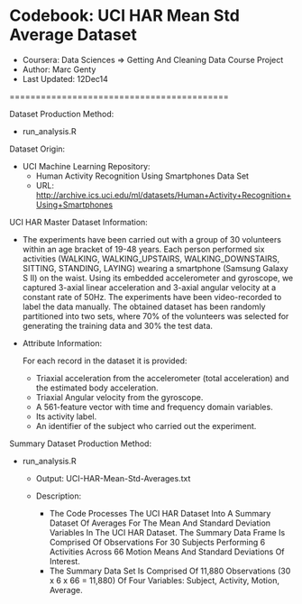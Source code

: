 Codebook: UCI HAR Mean Std Average Dataset
==========================================

- Coursera:     Data Sciences => Getting And Cleaning Data Course Project
- Author:       Marc Genty
- Last Updated: 12Dec14

==========================================

Dataset Production Method: 

- run_analysis.R

Dataset Origin:

- UCI Machine Learning Repository:
  - Human Activity Recognition Using Smartphones Data Set
  - URL: http://archive.ics.uci.edu/ml/datasets/Human+Activity+Recognition+Using+Smartphones 

UCI HAR Master Dataset Information:

- The experiments have been carried out with a group of 30 volunteers 
  within an age bracket of 19-48 years. Each person performed six 
  activities (WALKING, WALKING_UPSTAIRS, WALKING_DOWNSTAIRS, SITTING, 
  STANDING, LAYING) wearing a smartphone (Samsung Galaxy S II) on the 
  waist. Using its embedded accelerometer and gyroscope, we captured 
  3-axial linear acceleration and 3-axial angular velocity at a constant 
  rate of 50Hz. The experiments have been video-recorded to label the data 
  manually. The obtained dataset has been randomly partitioned into two sets, 
  where 70% of the volunteers was selected for generating the training data 
  and 30% the test data. 

- Attribute Information:

  For each record in the dataset it is provided: 
  - Triaxial acceleration from the accelerometer (total acceleration) 
    and the estimated body acceleration. 
  - Triaxial Angular velocity from the gyroscope. 
  - A 561-feature vector with time and frequency domain variables. 
  - Its activity label. 
  - An identifier of the subject who carried out the experiment.

Summary Dataset Production Method: 

- run_analysis.R

  - Output: UCI-HAR-Mean-Std-Averages.txt

  - Description:  

    - The Code Processes The UCI HAR Dataset Into A Summary
      Dataset Of Averages For The Mean And Standard Deviation 
      Variables In The UCI HAR Dataset. The Summary Data Frame 
      Is Comprised Of Observations For 30 Subjects Performing 
      6 Activities Across 66 Motion Means And Standard Deviations 
      Of Interest.
    - The Summary Data Set Is Comprised Of 11,880 Observations
      (30 x 6 x 66 = 11,880) Of Four Variables:
      Subject, Activity, Motion, Average.

